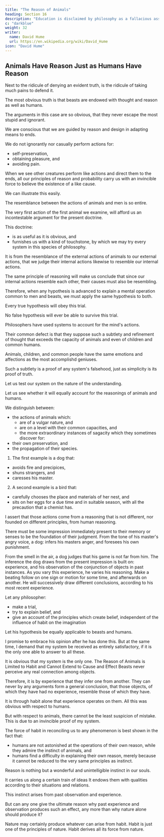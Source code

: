```yaml
---
title: "The Reason of Animals"
heading: Section 16
description: "Education is disclaimed by philosophy as a fallacious assent to any opinion"
c: "darkblue"
weight: 32
writer:
  name: David Hume
  url: https://en.wikipedia.org/wiki/David_Hume
icon: "David Hume"
---
```




## Animals Have Reason Just as Humans Have Reason

Next to the ridicule of denying an evident truth, is the ridicule of taking much pains to defend it.

The most obvious truth is that beasts are endowed with thought and reason as well as humans.

The arguments in this case are so obvious, that they never escape the most stupid and ignorant.

We are conscious that we are guided by reason and design in adapting means to ends.

We do not ignorantly nor casually perform actions for:
- self-preservation,
- obtaining pleasure, and
- avoiding pain.

When we see other creatures perform like actions and direct them to the ends, all our principles of reason and probability carry us with an invincible force to believe the existence of a like cause.

We can illustrate this easily.

The resemblance between the actions of animals and men is so entire.

The very first action of the first animal we examine, will afford us an incontestable argument for the present doctrine.

This doctrine:
- is as useful as it is obvious, and
- furnishes us with a kind of touchstone, by which we may try every system in this species of philosophy.

It is from the resemblance of the external actions of animals to our external actions, that we judge their internal actions likewise to resemble our internal actions.

The same principle of reasoning will make us conclude that since our internal actions resemble each other, their causes must also be resembling.

Therefore, when any hypothesis is advanced to explain a mental operation common to men and beasts, we must apply the same hypothesis to both.

Every true hypothesis will obey this trial.

No false hypothesis will ever be able to survive this trial.

Philosophers have used systems to account for the mind's actions.

Their common defect is that they suppose such a subtlety and refinement of thought that exceeds the capacity of animals and even of children and common humans.

Animals, children, and common people have the same emotions and affections as the most accomplishd geniuses.

Such a subtlety is a proof of any system's falsehood, just as simplicity is its proof of truth.

Let us test our system on the nature of the understanding.

Let us see whether it will equally account for the reasonings of animals and humans.

We distinguish between:
- the actions of animals which:
  - are of a vulgar nature, and
  - are on a level with their common capacities, and
  - the more extraordinary instances of sagacity which they sometimes discover for:
- their own preservation, and
- the propagation of their species.

1. The first example is a dog that:
- avoids fire and precipices,
- shuns strangers, and
- caresses his master.

2. A second example is a bird that:
- carefully chooses the place and materials of her nest, and
- sits on her eggs for a due time and in suitable season, with all the precaution that a chemist has.

I assert that those actions come from a reasoning that is not different, nor founded on different principles, from human reasoning.

There must be some impression immediately present to their memory or senses to be the foundation of their judgment.
From the tone of his master's angry voice, a dog:
infers his masters anger, and
foresees his own punishment.

From the smell in the air, a dog judges that his game is not far from him.
The inference the dog draws from the present impression is built on:
experience, and
his observation of the conjunction of objects in past instances.
As you vary this experience, he varies his reasoning.
Make a beating follow on one sign or motion for some time, and afterwards on another.
He will successively draw different conclusions, according to his most recent experience.

Let any philosopher:
- make a trial,
- try to explain belief, and
- give an account of the principles which create belief, independent of the influence of habit on the imagination

Let his hypothesis be equally applicable to beasts and humans.

I promise to embrace his opinion after he has done this.
But at the same time, I demand that my system be received as entirely satisfactory, if it is the only one able to answer to all these.

It is obvious that my system is the only one.
The Reason of Animals is Limited to Habit and Cannot Extend to Cause and Effect
Beasts never perceive any real connection among objects.

Therefore, it is by experience that they infer one from another.
They can never by any arguments form a general conclusion, that those objects, of which they have had no experience, resemble those of which they have.

It is through habit alone that experience operates on them.
All this was obvious with respect to humans.

But with respect to animals, there cannot be the least suspicion of mistake.
This is due to an invincible proof of my system.

The force of habit in reconciling us to any phenomenon is best shown in the fact that:
- humans are not astonished at the operations of their own reason, while they admire the instinct of animals, and
- humans find a difficulty in explaining their own reason, merely because it cannot be reduced to the very same principles as instinct.

Reason is nothing but a wonderful and unintelligible instinct in our souls.

It carries us along a certain train of ideas
It endows them with qualities according to their situations and relations.

This instinct arises from past observation and experience.

But can any one give the ultimate reason why past experience and observation produces such an effect, any more than why nature alone should produce it?

Nature may certainly produce whatever can arise from habit.
Habit is just one of the principles of nature.
Habit derives all its force from nature.